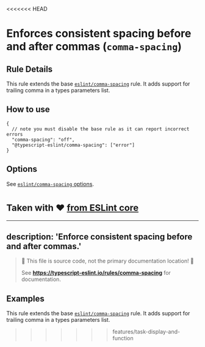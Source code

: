 <<<<<<< HEAD
# Enforces consistent spacing before and after commas (`comma-spacing`)

## Rule Details

This rule extends the base [`eslint/comma-spacing`](https://eslint.org/docs/rules/comma-spacing) rule.
It adds support for trailing comma in a types parameters list.

## How to use

```jsonc
{
  // note you must disable the base rule as it can report incorrect errors
  "comma-spacing": "off",
  "@typescript-eslint/comma-spacing": ["error"]
}
```

## Options

See [`eslint/comma-spacing` options](https://eslint.org/docs/rules/comma-spacing#options).

<sup>Taken with ❤️ [from ESLint core](https://github.com/eslint/eslint/blob/master/docs/rules/comma-spacing.md)</sup>
=======
---
description: 'Enforce consistent spacing before and after commas.'
---

> 🛑 This file is source code, not the primary documentation location! 🛑
>
> See **https://typescript-eslint.io/rules/comma-spacing** for documentation.

## Examples

This rule extends the base [`eslint/comma-spacing`](https://eslint.org/docs/rules/comma-spacing) rule.
It adds support for trailing comma in a types parameters list.
>>>>>>> features/task-display-and-function
